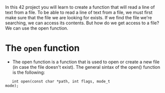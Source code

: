 In this 42 project you will learn to create a function that will read a line of text from a file.
To be able to read a line of text from a file, we must first make sure that the file we are looking for exists. If we find the file we're searching, we can access its contents. But how do we get access to a file? We can use the open function.

<h1 align="left">The <code>open</code> function</h1>

- The open function is a function that is used to open or create a new file (in case the file doesn't exist).
The general sintax of the open() function is the following:

<code>&nbsp;&nbsp;&nbsp;int open(const char *path, int flags, mode_t mode);</code>
